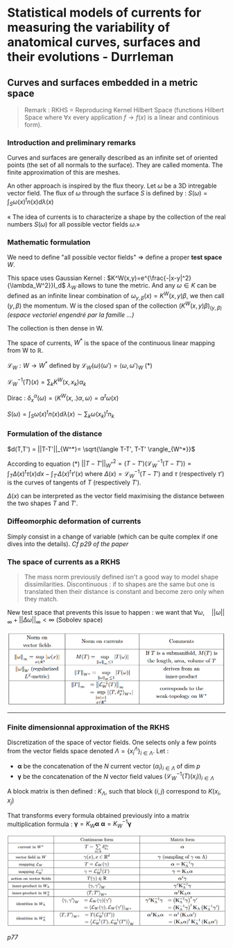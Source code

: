 # Statistical models of currents for measuring the variability of anatomical curves, surfaces and their evolutions - Durrleman

## Curves and surfaces embedded in a metric space

> Remark : RKHS = Reproducing Kernel Hilbert Space (functions Hilbert Space where $\forall x$ every application $f\rightarrow f(x)$ is a linear and continious form).

### Introduction and preliminary remarks

Curves and surfaces are generally described as an infinite set of oriented points (the set of all normals to the surface). They are called momenta. The finite approximation of this are meshes.

An other approach is inspired by the flux theory.
Let $\omega$ be a 3D intregable vector field. The flux of $\omega$ through the surface $S$ is defined by :
$S(\omega) = \int_S \omega(x)^t n(x)d\lambda(x)$

« The idea of currents is to characterize a shape by the collection of the real numbers $S(ω)$ for all possible vector fields $ω$.»

### Mathematic formulation 

We need to define "all possible vector fields" $\Rightarrow$ define a proper **test space** $W$.

This space uses Gaussian Kernel :
$K^W(x,y)=e^{\frac{-|x-y|^2}{\lambda_W^2}}I_d$
$\lambda_W$ allows to tune the metric.
And any $\omega\in K$ can be defined as an infinite linear combination of $\omega_{y,\beta}(x) = K^W(x,y)\beta$, we then call $(y,\beta)$ the momentum. 
W is the closed span of the collection $(K^W(x,y)\beta)_{(y,\beta)}$ _(espace vectoriel engendré par la famille ...)_

The collection is then dense in W.

The space of currents, $W^*$ is the space of the continuous linear mapping from W to $\mathbb{R}$.

$\mathcal{L}_W:W\rightarrow W^*$ defined by $\mathcal{L}_W(\omega)(\omega') = \langle \omega, \omega'\rangle_{W}$ $(*)$


$\mathcal{L}_W^{-1}(T)(x) = \sum_k K^W(x,x_k)\alpha_k$

Dirac : $\delta_x^\alpha(\omega)=\langle K^W(x,.)\alpha,\omega\rangle = \alpha^t\omega(x)$

$S(\omega)=\int_S\omega(x)^t n(x) d\lambda(x) \sim \sum_k\omega(x_k)^t n_k$

### Formulation of the distance


$d(T,T') = ||T-T'||_{W^*}= \sqrt{\langle T-T', T-T' \rangle_{W^*}}$

According to equation $(*)$ $||T-T'||_{W^*}^2=(T-T')(\mathcal{L}_W^{-1}(T-T')) = \int_T \Delta(x)^t\tau(x) dx - \int_{T'} \Delta(x)^t\tau'(x)$
where $\Delta(x) = \mathcal{L}_W^{-1}(T-T')$ and $\tau$ (respectively $\tau'$) is the curves of tangents of $T$ (respectively $T'$).

$\Delta(x)$ can be interpreted as the vector field maximising the distance between the two shapes $T$ and $T'$.


### Diffeomorphic deformation of currents 

Simply consist in a change of variable (which can be quite complex if one dives into the details).
_Cf p29 of the paper_


### The space of currents as a RKHS 

> The mass norm previously defined isn't a good way to model shape dissimilarities. 
Discontinuous : if to shapes are the same but one is translated then their distance is constant and become zero only when they match.

New test space that prevents this issue to happen : we want that $\forall\omega, \quad {||\omega||}_{\infty} + {||\Delta \omega||}_{\infty} < \infty$
(Sobolev space)


![plot](./Illustrations/Durrleman/norm_table.png)

-----------------------------------------------

### Finite dimensionnal approximation of the RKHS

Discretization of the space of vector fields.
One selects only a few points from the vector fields space denoted $\Lambda = \{x_i^{\Lambda}\}_{i\in \Lambda}$.
Let :
* $\bm{\alpha}$ be the concatenation of the $N$ current vector $(\alpha_i)_{i\in \Lambda}$ of dim $p$ 
* $\bm{\gamma}$ be the concatenation of the $N$ vector field values $(\mathcal{L}_W^{-1}(T)(x_i))_{i \in \Lambda}$

A block matrix is then defined : $K_{\Lambda}$, such that block $(i,j)$ correspond to $K(x_i,x_j)$

That transforms every formula obtained previously into a matrix multiplication formula :
$\bm{\gamma} = K_W \bm{\alpha}$
$\bm{\alpha} = K_W^{-1} \bm{\gamma}$

![plot](./Illustrations/Durrleman/norm_table_finite_dim.png)

*p77*
